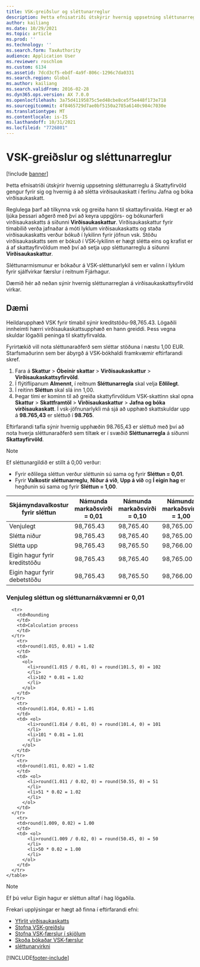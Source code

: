 ```yaml
---
title: VSK-greiðslur og sléttunarreglur
description: Þetta efnisatriði útskýrir hvernig uppsetning sléttunarreglu á Skattyfirvöld gengur fyrir sig og hvernig á að slétta virðisaukaskatt í ferlinu Jafna og bóka virðisaukaskatt.
author: kailiang
ms.date: 10/29/2021
ms.topic: article
ms.prod: ''
ms.technology: ''
ms.search.form: TaxAuthority
audience: Application User
ms.reviewer: roschlom
ms.custom: 6134
ms.assetid: 7dcd3cf5-ebdf-4a9f-806c-1296c7da0331
ms.search.region: Global
ms.author: kailiang
ms.search.validFrom: 2016-02-28
ms.dyn365.ops.version: AX 7.0.0
ms.openlocfilehash: 3a75d41195875c5ed48cbe8ce5f5e448f173e718
ms.sourcegitcommit: 4f8465729d7ae0bf5150a2785a6140c984c7030e
ms.translationtype: MT
ms.contentlocale: is-IS
ms.lasthandoff: 10/31/2021
ms.locfileid: "7726801"
---
```

# <a name="sales-tax-payments-and-rounding-rules"></a>VSK-greiðslur og sléttunarreglur

[!include [banner](../includes/banner.md)]

Þetta efnisatriði útskýrir hvernig uppsetning sléttunarreglu á Skattyfirvöld gengur fyrir sig og hvernig á að slétta virðisaukaskatt í ferlinu Jafna og bóka virðisaukaskatt.

Reglulega þarf að tilkynna vsk og greiða hann til skattayfirvalda. Hægt er að ljúka þessari aðgerð með því að keyra uppgjörs- og bókunarferli virðisaukaskatts á síðunni **Virðisaukaskattur**. Virðisaukaskattur fyrir tímabilið verða jafnaðar á móti lyklum virðisaukaskatts og staða virðisaukaskatts verður bókuð í lykilinn fyrir jöfnun vsk. Stöðu virðisaukaskatts sem er bókuð í VSK-lykilinn er hægt slétta eins og krafist er á af skattayfirvöldum með því að setja upp sléttunarreglu á síðunni **Virðisaukaskattur**. 

Sléttunarmismunur er bókaður á VSK-sléttunarlykil sem er valinn í lyklum fyrir sjálfvirkar færslur í reitnum Fjárhagur.

Dæmið hér að neðan sýnir hvernig sléttunarreglan á virðisaukaskattsyfirvöld virkar.

## <a name="examples"></a>Dæmi

Heildarupphæð VSK fyrir tímabil sýnir kreditstöðu-98,765.43. Lögaðili innheimti hærri virðisaukaskattsupphæð en hann greiddi. Þess vegna skuldar lögaðili peninga til skattyfirvalda. 

Fyrirtækið vill nota sléttunaraðferð sem sléttar stöðuna í næstu 1,00 EUR. Starfsmaðurinn sem ber ábyrgð á VSK-bókhaldi framkvæmir eftirfarandi skref.

1. Fara á **Skattur** > **Óbeinir skattar** > **Virðisaukaskattur** > **Virðisaukaskattsyfirvöld**.
2. Í flýtiflipanum **Almennt**, í reitnum **Sléttunarregla** skal velja **Eðlilegt**.
3. Í reitinn **Sléttun** skal slá inn 1,00.
4. Þegar tími er kominn til að greiða skattyfirvöldum VSK-skattinn skal opna **Skattur** > **Skattframtöl** > **Virðisaukaskattur** > **Jafna og bóka virðisaukaskatt**. Í vsk-jöfnunarlykli má sjá að upphæð skattskuldar upp á **98.765,43** er sléttuð í **98.765**.

Eftirfarandi tafla sýnir hvernig upphæðin 98.765,43 er sléttuð með því að nota hverja sléttunaraðferð sem tiltæk er í svæðið **Sléttunarregla** á síðunni **Skattayfirvöld**.

> [!NOTE]                                                                                  
> Ef sléttunargildið er stillt á 0,00 verður:
>
> - Fyrir eðlilega sléttun verður sléttunin sú sama og fyrir **Sléttun = 0,01**.
> - Fyrir **Valkostir sléttunarreglu**, **Niður á við**, **Upp á við** og **Í eigin hag** er hegðunin sú sama og fyrir **Sléttun = 1,00**.

| Skjámyndavalkostur fyrir sléttun                | Námunda markaðsvirði = 0,01 | Námunda markaðsvirði = 0,10 | Námunda markaðsvirði = 1,00 | Námunda markaðsvirði = 100,00 | Námunda markaðsvirði = 0,00   |
|-------------------------------------|------------------------|------------------------|------------------------|--------------------------|--------------------------|
| Venjulegt                              | 98,765.43              | 98,765.40              | 98,765.00              | 98,800.00                | 98,765.43                |
| Slétta niður                            | 98,765.43              | 98,765.40              | 98,765.00              | 98,700.00                | 98,765.00                |
| Slétta upp                         | 98,765.43              | 98,765.50              | 98,766.00              | 98,800.00                | 98,766.00                |
| Eigin hagur fyrir kreditstöðu | 98,765.43              | 98,765.40              | 98,765.00              | 98,700.00                | 98,765.00                |
| Eigin hagur fyrir debetstöðu  | 98,765.43              | 98,765.50              | 98,766.00              | 98,800.00                | 98,766.00                |

### <a name="normal-round-and-round-precision-is-001"></a>Venjuleg sléttun og sléttunarnákvæmni er 0,01

```<table>
  <tr>
    <td>Rounding
    </td>
    <td>Calculation process
    </td>
  </tr>
    <tr>
    <td>round(1.015, 0.01) = 1.02
    </td>
    <td>
      <ol>
        <li>round(1.015 / 0.01, 0) = round(101.5, 0) = 102
        </li>
        <li>102 * 0.01 = 1.02
        </li>
      </ol>
    </td>
  </tr>
    <tr>
    <td>round(1.014, 0.01) = 1.01
    </td>
    <td> <ol>
        <li>round(1.014 / 0.01, 0) = round(101.4, 0) = 101
        </li>
        <li>101 * 0.01 = 1.01
        </li>
      </ol>
    </td>
  </tr>
    <tr>
    <td>round(1.011, 0.02) = 1.02
    </td>
    <td> <ol>
        <li>round(1.011 / 0.02, 0) = round(50.55, 0) = 51
        </li>
        <li>51 * 0.02 = 1.02
        </li>
      </ol>
    </td>
  </tr>
    <tr>
    <td>round(1.009, 0.02) = 1.00
    </td>
    <td> <ol>
        <li>round(1.009 / 0.02, 0) = round(50.45, 0) = 50
        </li>
        <li>50 * 0.02 = 1.00
        </li>
      </ol>
    </td>
  </tr>
</table>
```

> [!NOTE]                                                                                  
> Ef þú velur Eigin hagur er sléttun alltaf í hag lögaðila. 

Frekari upplýsingar er hægt að finna í eftirfarandi efni:
- [Yfirlit virðisaukaskatts](indirect-taxes-overview.md)
- [Stofna VSK-greiðslu](tasks/create-sales-tax-payment.md)
- [Stofna VSK-færslur í skjölum](tasks/create-sales-tax-transactions-documents.md)
- [Skoða bókaðar VSK-færslur](tasks/view-posted-sales-tax-transactions.md)
- [sléttunarvirkni](/previous-versions/dynamics/ax-2012/reference/aa850656(v=ax.60))




[!INCLUDE[footer-include](../../includes/footer-banner.md)]
